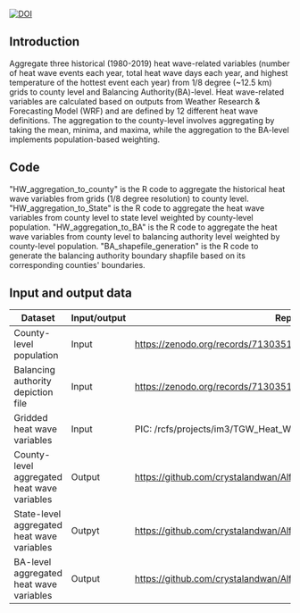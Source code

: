 [![DOI](https://zenodo.org/badge/265254045.svg)](https://zenodo.org/doi/10.5281/zenodo.10442485)

## Introduction
Aggregate three historical (1980-2019) heat wave-related variables (number of heat wave events each year, total heat wave days each year, and highest temperature of the hottest event each year) from 1/8 degree (~12.5 km) grids to county level and Balancing Authority(BA)-level. Heat wave-related variables are calculated based on outputs from Weather Research & Forecasting Model (WRF) and are defined by 12 different heat wave definitions. The aggregation to the county-level involves aggregating by taking the mean, minima, and maxima, while the aggregation to the BA-level implements population-based weighting.

## Code 
"HW_aggregation_to_county" is the R code to aggregate the historical heat wave variables from grids (1/8 degree resolution) to county level. "HW_aggregation_to_State" is the R code to aggregate the heat wave variables from county level to state level weighted by county-level population. "HW_aggregation_to_BA" is the R code to aggregate the heat wave variables from county level to balancing authority level weighted by county-level population. "BA_shapefile_generation" is the R code to generate the balancing authority boundary shapfile based on its corresponding counties' boundaries.

## Input and output data
|Dataset |Input/output |Repository link|
|------  |-----------  |-------------- |
|County-level population|Input |https://zenodo.org/records/7130351|
|Balancing authority depiction file|Input |https://zenodo.org/records/7130351|
|Gridded heat wave variables |Input|PIC: /rcfs/projects/im3/TGW_Heat_Waves|
|County-level aggregated heat wave variables|Output|https://github.com/crystalandwan/Alfred_2024_T.B.D/tree/main/data/County_level |
|State-level aggregated heat wave variables|Outpyt|https://github.com/crystalandwan/Alfred_2024_T.B.D/tree/main/data/County_level |
|BA-level aggregated heat wave variables|Output|https://github.com/crystalandwan/Alfred_2024_T.B.D/tree/main/data/BA_level|
